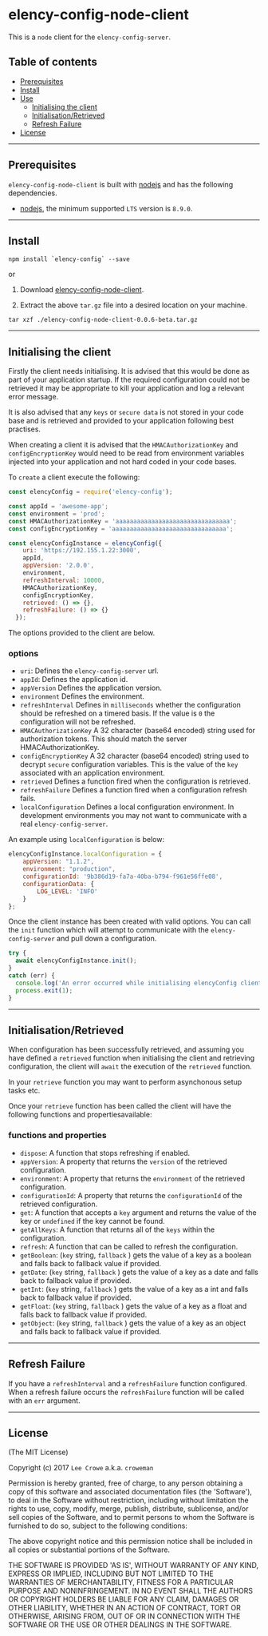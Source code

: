 # elency-config-node-client

This is a `node` client for the `elency-config-server`.

## Table of contents

- [Prerequisites](#prerequisites)
- [Install](#install)
- [Use](#use)
  - [Initialising the client](#init)
  - [Initialisation/Retrieved](#retrieved)
  - [Refresh Failure](#failure)
- [License](#license)

---

## Prerequisites<a name="prerequisites"></a>

`elency-config-node-client` is built with <a href="https://nodejs.org/en/">nodejs</a> and has the following dependencies.

- <a href="https://nodejs.org/en/">nodejs</a>, the minimum supported `LTS` version is `8.9.0`.

---

## Install<a name="install"></a>

```
npm install `elency-config` --save
```

or

1. Download <a href="../../../../raw/master/releases/clients/node/package/elency-config-node-client-0.0.6-beta.tar.gz">elency-config-node-client</a>.

2. Extract the above `tar.gz` file into a desired location on your machine.

```
tar xzf ./elency-config-node-client-0.0.6-beta.tar.gz
```

---

## Initialising the client<a name="init"></a>

Firstly the client needs initialising.  It is advised that this would be done as part of your application startup.  If the required configuration could not be retrieved it may be appropriate to kill your application and log a relevant error message.

It is also advised that any `keys` or `secure data` is not stored in your code base and is retrieved and provided to your application following best practises.

When creating a client it is advised that the `HMACAuthorizationKey` and `configEncryptionKey` would need to be read from environment variables injected into your application and not hard coded in your code bases.

To `create` a client execute the following:

```js
const elencyConfig = require('elency-config');

const appId = 'awesome-app';
const environment = 'prod';
const HMACAuthorizationKey = 'aaaaaaaaaaaaaaaaaaaaaaaaaaaaaaaa';
const configEncryptionKey = 'aaaaaaaaaaaaaaaaaaaaaaaaaaaaaaaa';

const elencyConfigInstance = elencyConfig({
    uri: 'https://192.155.1.22:3000',
    appId,
    appVersion: '2.0.0',
    environment,
    refreshInterval: 10000,
    HMACAuthorizationKey,
    configEncryptionKey,
    retrieved: () => {},
    refreshFailure: () => {}
  });
```

The options provided to the client are below.

### options
 - `uri`: Defines the `elency-config-server` url.
 - `appId`: Defines the application id.
 - `appVersion` Defines the application version.
 - `environment` Defines the environment.
 - `refreshInterval` Defines in `milliseconds` whether the configuration should be refreshed on a timered basis.  If the value is `0` the configuration will not be refreshed.
 - `HMACAuthorizationKey` A 32 character (base64 encoded) string used for authorization tokens. This should match the server HMACAuthorizationKey.
 - `configEncryptionKey` A 32 character (base64 encoded) string used to decrypt `secure` configuration variables.  This is the value of the `key` associated with an application environment.
 - `retrieved` Defines a function fired when the configuration is retrieved.
 - `refreshFailure` Defines a function fired when a configuration refresh fails.
 - `localConfiguration` Defines a local configuration environment.  In development environments you may not want to communicate with a real `elency-config-server`.

An example using `localConfiguration` is below:

```js
elencyConfigInstance.localConfiguration = {
    appVersion: "1.1.2",
    environment: "production",
    configurationId: '9b386d19-fa7a-40ba-b794-f961e56ffe08',
    configurationData: {
        LOG_LEVEL: 'INFO'
    }
};
```

Once the client instance has been created with valid options. You can call the `init` function which will attempt to communicate with the `elency-config-server` and pull down a configuration.

```js
try {
  await elencyConfigInstance.init();
}
catch (err) {
  console.log('An error occurred while initialising elencyConfig client', err));
  process.exit(1);
}
```

---

## Initialisation/Retrieved<a name="retrieved"></a>

When configuration has been successfully retrieved, and assuming you have defined a `retrieved` function when initialising the client and retrieving configuration, the client will `await` the execution of the `retrieved` function.

In your `retrieve` function you may want to perform asynchonous setup tasks etc.

Once your `retrieve` function has been called the client will have the following functions and propertiesavailable:

### functions and properties
 - `dispose`: A function that stops refreshing if enabled.
 - `appVersion`: A property that returns the `version` of the retrieved configuration.
 - `environment`: A property that returns the `environment` of the retrieved configuration.
 - `configurationId`: A property that returns the `configurationId` of the retrieved configuration.
 - `get`: A function that accepts a `key` argument and returns the value of the key or `undefined` if the key cannot be found.
 - `getAllKeys`: A function that returns all of the `keys` within the configuration.
 - `refresh`: A function that can be called to refresh the configuration.
 - `getBoolean`: (`key` string, `fallback` <optional>) gets the value of a key as a boolean and falls back to fallback value if provided.
 - `getDate`: (`key` string, `fallback` <optional>) gets the value of a key as a date and falls back to fallback value if provided.
 - `getInt`: (`key` string, `fallback` <optional>) gets the value of a key as a int and falls back to fallback value if provided.
 - `getFloat`: (`key` string, `fallback` <optional>) gets the value of a key as a float and falls back to fallback value if provided.
 - `getObject`: (`key` string, `fallback` <optional>) gets the value of a key as an object and falls back to fallback value if provided.

---

## Refresh Failure<a name="failure"></a>

If you have a `refreshInterval` and a `refreshFailure` function configured.  When a refresh failure occurs the `refreshFailure` function will be called with an `err` argument.

---

## License<a name="license"></a>

(The MIT License)

Copyright (c) 2017 `Lee Crowe` a.k.a. `croweman`

Permission is hereby granted, free of charge, to any person obtaining a copy of this software and associated documentation files (the 'Software'), to deal in the Software without restriction, including without limitation the rights to use, copy, modify, merge, publish, distribute, sublicense, and/or sell copies of the Software, and to permit persons to whom the Software is furnished to do so, subject to the following conditions:

The above copyright notice and this permission notice shall be included in all copies or substantial portions of the Software.

THE SOFTWARE IS PROVIDED 'AS IS', WITHOUT WARRANTY OF ANY KIND, EXPRESS OR IMPLIED, INCLUDING BUT NOT LIMITED TO THE WARRANTIES OF MERCHANTABILITY, FITNESS FOR A PARTICULAR PURPOSE AND NONINFRINGEMENT. IN NO EVENT SHALL THE AUTHORS OR COPYRIGHT HOLDERS BE LIABLE FOR ANY CLAIM, DAMAGES OR OTHER LIABILITY, WHETHER IN AN ACTION OF CONTRACT, TORT OR OTHERWISE, ARISING FROM, OUT OF OR IN CONNECTION WITH THE SOFTWARE OR THE USE OR OTHER DEALINGS IN THE SOFTWARE.